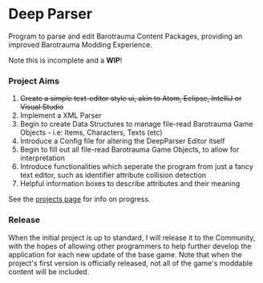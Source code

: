 # Deep Parser
Program to parse and edit Barotrauma Content Packages, providing an improved Barotrauma Modding Experience.

Note this is incomplete and a **WIP**!

### Project Aims
1. ~~Create a simple text-editor style ui, akin to Atom, Eclipse, IntelliJ or Visual Studio~~
2. Implement a XML Parser
3. Begin to create Data Structures to manage file-read Barotrauma Game Objects - i.e: Items, Characters, Texts (etc)
4. Introduce a Config file for altering the DeepParser Editor itself
5. Begin to fill out all file-read Barotrauma Game Objects, to allow for interpretation
6. Introduce functionalities which seperate the program from just a fancy text editor, such as identifier attribute collision detection
7. Helpful information boxes to describe attributes and their meaning

See the [projects page](https://github.com/nullmaton/DeepParser/projects/1) for info on progress.

### Release
When the initial project is up to standard, I will release it to the Community, with the hopes of allowing other programmers to help further develop the application for each new update of the base game. Note that when the project's first version is officially released, not all of the game's moddable content will be included.
